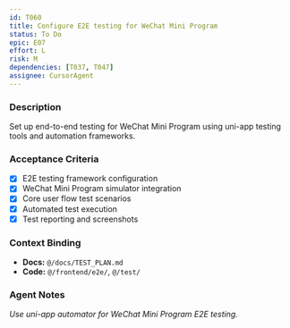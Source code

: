 ```yaml
---
id: T060
title: Configure E2E testing for WeChat Mini Program
status: To Do
epic: E07
effort: L
risk: M
dependencies: [T037, T047]
assignee: CursorAgent
---
```


### Description

Set up end-to-end testing for WeChat Mini Program using uni-app testing tools and automation frameworks.

### Acceptance Criteria

- [x] E2E testing framework configuration
- [x] WeChat Mini Program simulator integration
- [x] Core user flow test scenarios
- [x] Automated test execution
- [x] Test reporting and screenshots

### Context Binding

- **Docs:** `@/docs/TEST_PLAN.md`
- **Code:** `@/frontend/e2e/`, `@/test/`

### Agent Notes

*Use uni-app automator for WeChat Mini Program E2E testing.*